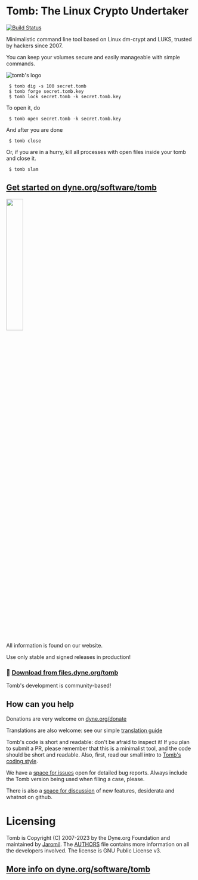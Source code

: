 # Tomb: The Linux Crypto Undertaker

[![Build Status](https://github.com/dyne/tomb/actions/workflows/linux.yml/badge.svg)](https://github.com/dyne/Tomb/actions)
<!-- [![Build Status](https://github.com/dyne/tomb/actions/workflows/portable.yml/badge.svg)](https://github.com/dyne/Tomb/actions) -->

Minimalistic command line tool based on Linux dm-crypt and LUKS, trusted by hackers since 2007.

You can keep your volumes secure and easily manageable with simple commands.

![tomb's logo](https://github.com/dyne/Tomb/blob/master/extras/images/monmort.png)

```
 $ tomb dig -s 100 secret.tomb
 $ tomb forge secret.tomb.key
 $ tomb lock secret.tomb -k secret.tomb.key
```
To open it, do
```
 $ tomb open secret.tomb -k secret.tomb.key
```
And after you are done
```
 $ tomb close
```
Or, if you are in a hurry, kill all processes with open files inside your tomb and close it.
```
 $ tomb slam
```
## [Get started on dyne.org/software/tomb](https://dyne.org/software/tomb)

<a href="https://dyne.org/software/tomb"><img src="https://files.dyne.org/software_by_dyne.png" width="30%"></a>

All information is found on our website.

Use only stable and signed releases in production!

### 💾 [Download from files.dyne.org/tomb](https://dyne.org/tomb)

Tomb's development is community-based!

## How can you help

Donations are very welcome on [dyne.org/donate](https://www.dyne.org/donate)

Translations are also welcome: see our simple [translation guide](https://github.com/dyne/Tomb/blob/master/extras/translations/README.md)

Tomb's code is short and readable: don't be afraid to inspect it! If you plan to submit a PR, please remember that this is a minimalist tool, and the code should be short and readable. Also, first, read our small intro to [Tomb's coding style](doc/HACKING.txt).

We have a [space for issues](https://github.com/dyne/Tomb/issues) open for detailed bug reports. Always include the Tomb version being used when filing a case, please.

There is also a [space for discussion](https://github.com/dyne/Tomb/discussions) of new features, desiderata and whatnot on github.

# Licensing

Tomb is Copyright (C) 2007-2023 by the Dyne.org Foundation and maintained by [Jaromil](https://github.com/jaromil). The [AUTHORS](AUTHORS.md) file contains more information on all the developers involved. The license is GNU Public License v3.

## [More info on dyne.org/software/tomb](https://dyne.org/software/tomb)

